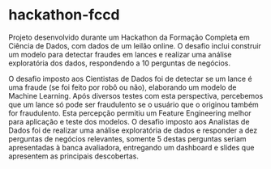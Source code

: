 # hackathon-fccd
Projeto desenvolvido durante um Hackathon da Formação Completa em Ciência de Dados, com dados de um leilão online. O desafio inclui construir um modelo para detectar fraudes em lances e realizar uma análise exploratória dos dados, respondendo a 10 perguntas de negócios. 

  O desafio imposto aos Cientistas de Dados foi de detectar se um lance é uma fraude (se foi feito por robô ou não), elaborando um modelo de Machine Learning. Após diversos testes com esta perspectiva, percebemos que um lance só pode ser fraudulento se o usuário que o originou também for fraudulento. Esta percepção permitiu um Feature Engineering melhor para aplicação e teste dos modelos.
	O desafio imposto aos Analistas de Dados foi de realizar uma análise exploratória de dados e responder a dez perguntas de negócios relevantes, somente 5 destas perguntas seriam apresentadas à banca avaliadora, entregando um dashboard e slides que apresentem as principais descobertas.
